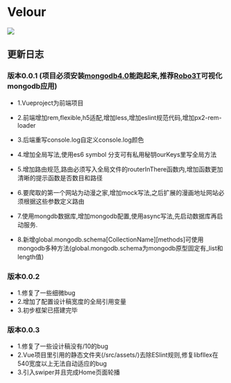 # Velour
![](https://github.com/pulessrity/velour/blob/master/assets/logo.jpg?raw=true)
## 更新日志
### 版本0.0.1 (项目必须安装[mongodb4.0](https://www.mongodb.com/download-center?jmp=nav#community)能跑起来,推荐[Robo3T](https://robomongo.org/)可视化mongodb应用)
* 1.Vueproject为前端项目

* 2.前端增加rem,flexible,h5适配,增加less,增加eslint规范代码,增加px2-rem-loader
* 3.后端重写console.log自定义console.log颜色
* 4.增加全局写法,使用es6 symbol 分支可有私用秘钥ourKeys里写全局方法
* 5.增加路由规范,路由必须写入全局文件的routerInThere函数内,增加函数更加清晰的提示函数是否数目和路径
* 6.要爬取的第一个网站为动漫之家,增加mock写法,之后扩展的漫画地址网站必须根据这些参数定义路由
* 7.使用mongdb数据库,增加mongodb配置,使用async写法,先启动数据库再启动服务.
* 8.新增global.mongodb.schema[CollectionName][methods]可使用mongodb多种方法(global.mongodb.schema为mongodb原型固定有_list和length值)
### 版本0.0.2
* 1.修复了一些细微bug
* 2.增加了配置设计稿宽度的全局引用变量
* 3.初步框架已搭建完毕
### 版本0.0.3
* 1.修复了一些设计稿没有/10的bug
* 2.Vue项目里引用的静态文件夹(/src/assets/)去除ESlint规则,修复libfllex在540宽度以上无法自动适应的bug
* 3.引入swiper并且完成Home页面轮播
